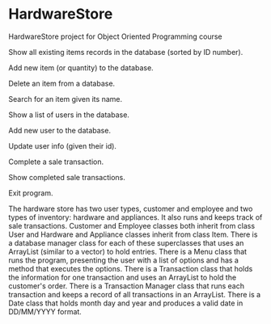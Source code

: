 # HardwareStore
HardwareStore project for Object Oriented Programming course

Show all existing items records in the database (sorted by ID number).

Add new item (or quantity) to the database.

Delete an item from a database.

Search for an item given its name.

Show a list of users in the database.

Add new user to the database.

Update user info (given their id).

Complete a sale transaction.

Show completed sale transactions.

Exit program.


The hardware store has two user types, customer and employee and two types of inventory: hardware and appliances. It also runs and keeps track of sale transactions. 
Customer and Employee classes both inherit from class User and Hardware and Appliance classes inherit from class Item. 
There is a database manager class for each of these superclasses that uses an ArrayList (similar to a vector) to hold entries.
There is a Menu class that runs the program, presenting the user with a list of options and has a method that executes the options.
There is a Transaction class that holds the information for one transaction and uses an ArrayList to hold the customer's order.
There is a Transaction Manager class that runs each transaction and keeps a record of all transactions in an ArrayList.
There is a Date class that holds month day and year and produces a valid date in DD/MM/YYYY format.
